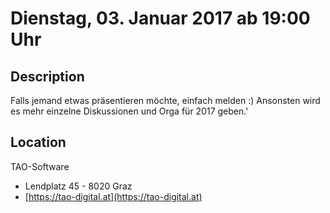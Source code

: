 # Dienstag, 03. Januar 2017 ab 19:00 Uhr

## Description

Falls jemand etwas präsentieren möchte, einfach melden :) Ansonsten wird es mehr einzelne Diskussionen und Orga für 2017 geben.'

## Location

TAO-Software

- Lendplatz 45 - 8020 Graz
- [https://tao-digital.at](https://tao-digital.at)

